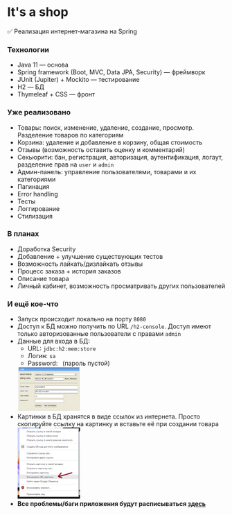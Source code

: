 # It's a shop
✅ Реализация интернет-магазина на Spring  
### Технологии
- Java 11 — основа
- Spring framework (Boot, MVC, Data JPA, Security) — фреймворк
- JUnit (Jupiter) + Mockito — тестирование
- H2 — БД
- Thymeleaf + CSS — фронт
### Уже реализовано
- Товары: поиск, изменение, удаление, создание, просмотр. Разделение товаров по категориям
- Корзина: удаление и добавление в корзину, общая стоимость
- Отзывы (возможность оставить оценку и комментарий)
- Секьюрити: бан, регистрация, авторизация, аутентификация, логаут, разделение прав на `user` и `admin`
- Админ-панель: управление пользователями, товарами и их категориями
- Пагинация
- Error handling
- Тесты
- Логгирование
- Стилизация
### В планах
- Доработка Security
- Добавление + улучшение существующих тестов
- Возможность лайкать/дизлайкать отзывы
- Процесс заказа + история заказов
- Описание товара
- Личный кабинет, возможность просматривать других пользователей
### И ещё кое-что
- Запуск происходит локально на порту `8080`
- Доступ к БД можно получить по URL `/h2-console`. Доступ имеют только авторизованные пользователи с правами `admin`  
- Данные для входа в БД:
    - URL: `jdbc:h2:mem:store`
    - Логин: `sa`  
    - Password:` `  (пароль пустой)  
  <img src="src/main/resources/static/h2.png" height=30% width=30%>
- Картинки в БД хранятся в виде ссылок из интернета. Просто скопируйте ссылку на картинку и вставьте её при создании товара  
  <img src="src/main/resources/static/urlcopy.png" height=30% width=30%>
- **Все проблемы/баги приложения будут расписываться [здесь](https://github.com/defaultuname/spring-boot-store/issues)**


